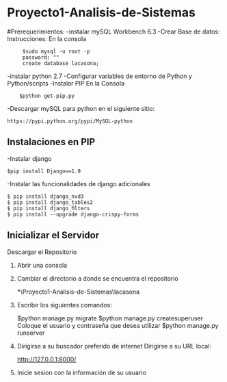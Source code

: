 # Proyecto1-Analisis-de-Sistemas

#Prerequerimientos:
-instalar mySQL Workbench 6.3
	-Crear Base de datos:
		Instrucciones:
		En la consola
		
		 $sudo mysql -u root -p
		 password: ""
		 create database lacasona;
		 
-instalar python 2.7
	-Configurar variables de entorno de Python y Python/scripts
	-Instalar PIP
	En la Consola
	
		$python get-pip.py
		
-Descargar mySQL para python en el siguiente sitio:
	
	https://pypi.python.org/pypi/MySQL-python 	

Instalaciones en PIP
-
-Instalar django

	$pip install Django==1.9
-Instalar las funcionalidades de django adicionales

	$ pip install django_nvd3 
	$ pip install django_tables2
	$ pip install django_ﬁlters 
	$ pip install --upgrade django-crispy-forms 

Inicializar el Servidor
-
Descargar el Repositorio

1. Abrir una consola
2. Cambiar el directorio a donde se encuentra el repositorio 

	*\Proyecto1-Analisis-de-Sistemas\lacasona

3. Escribir los siguientes comandos:

	$python manage.py migrate
	$python manage.py createsuperuser
	Coloque el usuario y contraseña que desea utilizar
	$python manage.py runserver
	
4. Dirigirse a su buscador preferido de internet
	Dirigirse a su URL local:
	
	http://127.0.0.1:8000/

5. Inicie sesion con la información de su usuario

	